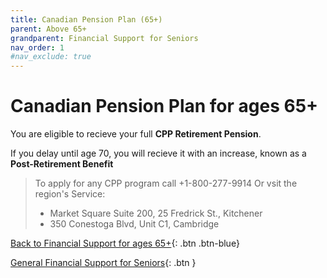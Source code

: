 ```yaml
---
title: Canadian Pension Plan (65+)
parent: Above 65+
grandparent: Financial Support for Seniors
nav_order: 1
#nav_exclude: true
---
```


# Canadian Pension Plan for ages 65+

You are eligible to recieve your full **CPP Retirement Pension**.

If you delay until age 70, you will recieve it with an increase, known as a **Post-Retirement Benefit**

>To apply for any CPP program call +1-800-277-9914 
>Or vsit the region's Service:
>   * Market Square Suite 200, 25 Fredrick St., Kitchener
>   * 350 Conestoga Blvd, Unit C1, Cambridge

[Back to Financial Support for ages 65+](./Above65.md){: .btn .btn-blue}

[General Financial Support for Seniors](./financialhelp.md){: .btn }
